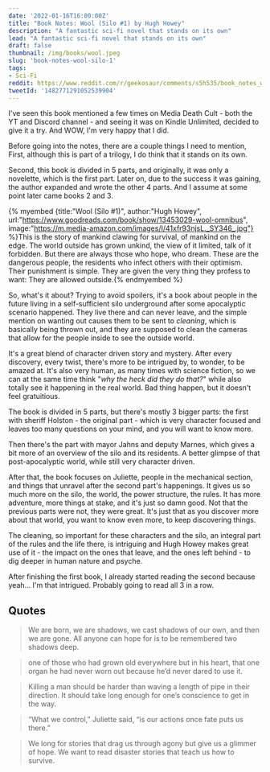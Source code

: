 ```yaml
---
date: '2022-01-16T16:00:00Z'
title: "Book Notes: Wool (Silo #1) by Hugh Howey"
description: "A fantastic sci-fi novel that stands on its own"
lead: "A fantastic sci-fi novel that stands on its own"
draft: false
thumbnail: /img/books/wool.jpeg
slug: 'book-notes-wool-silo-1'
tags:
- Sci-Fi
reddit: https://www.reddit.com/r/geekosaur/comments/s5h535/book_notes_wool_silo_1_by_hugh_howey/
tweetId: '1482771291052539904'
---
```


I've seen this book mentioned a few times on Media Death Cult - both the YT and Discord channel - and seeing it was on Kindle Unlimited, decided to give it a try. And WOW, I'm very happy that I did.

Before going into the notes, there are a couple things I need to mention, First, although this is part of a trilogy, I do think that it stands on its own.

Second, this book is divided in 5 parts, and originally, it was only a novelette, which is the first part. Later on, due to the success it was gaining, the author expanded and wrote the other 4 parts. And I assume at some point later came books 2 and 3.

{% myembed {title:"Wool (Silo #1)", author:"Hugh Howey", url:"https://www.goodreads.com/book/show/13453029-wool-omnibus", image:"https://m.media-amazon.com/images/I/41xfr93njsL._SY346_.jpg"} %}This is the story of mankind clawing for survival, of mankind on the edge. The world outside has grown unkind, the view of it limited, talk of it forbidden. But there are always those who hope, who dream. These are the dangerous people, the residents who infect others with their optimism. Their punishment is simple. They are given the very thing they profess to want: They are allowed outside.{% endmyembed %}

So, what's it about? Trying to avoid spoilers, it's a book about people in the future living in a self-sufficient silo underground after some apocalyptic scenario happened. They live there and can never leave, and the simple mention on wanting out causes them to be sent to _cleaning_, which is basically being thrown out, and they are supposed to clean the cameras that allow for the people inside to see the outside world.

It's a great blend of character driven story and mystery. After every discovery, every twist, there's more to be intrigued by, to wonder, to be amazed at. It's also very human, as many times with science fiction, so we can at the same time think "_why the heck did they do that?_" while also totally see it happening in the real world. Bad thing happen, but it doesn't feel gratuitious.

The book is divided in 5 parts, but there's mostly 3 bigger parts: the first with sheriff Holston - the original part - which is very character focused and leaves too many questions on your mind, and you will want to know more.

Then there's the part with mayor Jahns and deputy Marnes, which gives a bit more of an overview of the silo and its residents. A better glimpse of that post-apocalyptic world, while still very character driven.

After that, the book focuses on Juliette, people in the mechanical section, and things that unravel after the second part's happenings. It gives us so much more on the silo, the world, the power structure, the rules. It has more adventure, more things at stake, and it's just so damn good. Not that the previous parts were not, they were great. It's just that as you discover more about that world, you want to know even more, to keep discovering things.

The cleaning, so important for these characters and the silo, an integral part of the rules and the life there, is intriguing and Hugh Howey makes great use of it - the impact on the ones that leave, and the ones left behind - to dig deeper in human nature and psyche.

After finishing the first book, I already started reading the second because yeah... I'm that intrigued. Probably going to read all 3 in a row.

## Quotes

> We are born, we are shadows, we cast shadows of our own, and then we are gone. All anyone can hope for is to be remembered two shadows deep.

> one of those who had grown old everywhere but in his heart, that one organ he had never worn out because he’d never dared to use it.

> Killing a man should be harder than waving a length of pipe in their direction. It should take long enough for one’s conscience to get in the way.

> “What we control,” Juliette said, “is our actions once fate puts us there.”

> We long for stories that drag us through agony but give us a glimmer of hope. We want to read disaster stories that teach us how to survive.
